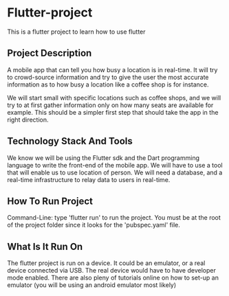 # Flutter-project
This is a flutter project to learn how to use flutter


## Project Description
A mobile app that can tell you how busy a location is in real-time. It will try to crowd-source information
and try to give the user the most accurate information as to how busy a location like a coffee shop is for 
instance. 

We will start small with specific locations such as coffee shops, and we will try to at first gather information
only on how many seats are available for example. This should be a simpler first step that should take the app in the
right direction.

## Technology Stack And Tools
We know we will be using the Flutter sdk and the Dart programming language to write the front-end of the mobile app.
We will have to use a tool that will enable us to use location of person.
We will need a database, and a real-time infrastructure to relay data to users in real-time.

## How To Run Project
Command-Line: type 'flutter run' to run the project. You must be at the
root of the project folder since it looks for the 'pubspec.yaml' file.

## What Is It Run On
The flutter project is run on a device. It could be an emulator, or a 
real device connected via USB. The real device would have to have developer mode
enabled. There are also pleny of tutorials online on how to set-up an emulator
(you will be using an android emulator most likely)


